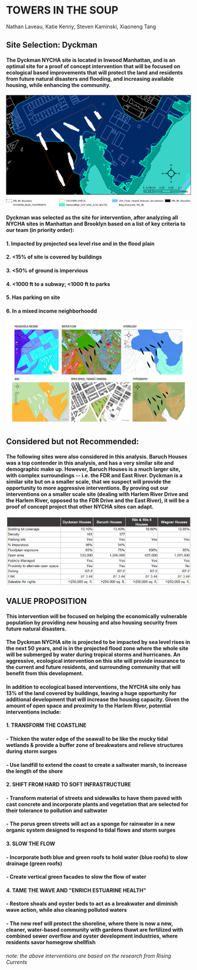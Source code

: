 # TOWERS IN THE SOUP
Nathan Laveau, Katie Kenny, Steven Kaminski, Xiaoneng Tang  



## Site Selection: Dyckman 
#### The Dyckman NYCHA site is located in Inwood Manhattan, and is an optimal site for a proof of concept intervention that will be focused on ecological based improvements that will protect the land and residents from future natural disasters and flooding, and increasing available housing, while enhancing the community.  

![sitemap_021422](https://github.com/Unit26Y21/DesignAnarchy/blob/93c404843fe21a2876ca915631f36013f9c1bc15/sitemap_021422.png)


#### Dyckman was selected as the site for intervention, after analyzing all NYCHA sites in Manhattan and Brooklyn based on a list of key criteria to our team (in priority order): 
#### 1. Impacted by projected sea level rise and in the flood plain 
#### 2. <15% of site is covered by buildings 
#### 3. <50% of ground is impervious 
#### 4. <1000 ft to a subway; <1000 ft to parks
#### 5. Has parking on site 
#### 6. In a mixed income neighborhoodd 


![Consolidated Map_021422](https://github.com/Unit26Y21/DesignAnarchy/blob/93c404843fe21a2876ca915631f36013f9c1bc15/Consolidated%20Map_021422.png)

## Considered but not Recommended: 
#### The following sites were also considered in this analysis. Baruch Houses was a top contender in this analysis, and has a very similar site and demographic make up. However, Baruch Houses is a much larger site, with complex surroundings -- i.e. the FDR and East River. Dyckman is a similar site but on a smaller scale, that we suspect will provide the opportunity to more aggressive interventions. By proving out our interventions on a smaller scale site (dealing with Harlem River Drive and the Harlem River, opposed to the FDR Drive and the East River), it will be a proof of concept project that other NYCHA sites can adapt. 

![considered but not recommended](https://github.com/Unit26Y21/DesignAnarchy/blob/93c404843fe21a2876ca915631f36013f9c1bc15/considered%20but%20not%20recommended.png)

## VALUE PROPOSITION 

#### This intervention will be focused on helping the economically vulnerable population by providing new housing and also housing security from future natural disasters.  

#### The Dyckman NYCHA site is projected to be impacted by sea level rises in the next 50 years, and is in the projected flood zone where the whole site will be submerged by water during tropical storms and hurricanes. An aggressive, ecological intervention on this site will provide insurance to the current and future residents, and surrounding community that will benefit from this development.

#### In addition to ecological based interventions, the NYCHA site only has 13% of the land covered by buildings, leaving a huge opportunity for additional development that will increase the housing capacity. Given the amount of open space and proximity to the Harlem River, potential interventions include:

#### 1. TRANSFORM THE COASTLINE
####    - Thicken the water edge of the seawall to be like the mucky tidal wetlands & provide a buffer zone of breakwaters and relieve structures during storm surges
####    - Use landfill to extend the coast to create a saltwater marsh, to increase the length of the shore 

#### 2. SHIFT FROM HARD TO SOFT INFRASTRUCTURE 
####    - Transform material of streets and sidewalks to have them paved with cast concrete and incorporate plants and vegetation that are selected for their tolerance to pollution and saltwater
####    - The porus green streets will act as a sponge for rainwater in a new organic system designed to respond to tidal flows and storm surges 

#### 3. SLOW THE FLOW 
####    - Incorporate both blue and green roofs to hold water (blue roofs) to slow drainage (green roofs)
####    - Create vertical green facades to slow the flow of water

#### 4. TAME THE WAVE AND "ENRICH ESTUARINE HEALTH"  
####    - Restore shoals and oyster beds to act as a breakwater and diminish wave action, while also cleaning polluted waters 
####    - The new reef will protect the shoreline, where there is now a new, cleaner, water-based community with gardens thawt are fertilized with combined sewer overflow and oyster development industries, where residents savor homegrow shellfish 


###### note: the above interventions are based on the research from Rising Currents 

